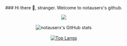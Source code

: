 <div align="center">
  ### Hi there 👋, stranger. Welcome to notauserx's github. 

  <a href="https://github.com/notauserx"><img src="https://img.shields.io/github/stars/notauserx?color=dcdfe4&label=GITHUB&style=flat&logo=github" /></a>
  <br />
  <br />
  ![notauserx's GitHub stats](https://github-readme-stats-notauserx.vercel.app/api?username=notauserx&count_private=true&theme=dark&show_icons=true)
  </br>
  </br>
  [![Top Langs](https://github-readme-stats-notauserx.vercel.app/api/top-langs/?username=notauserx&layout=compact&theme=dark&hide_title=true&langs_count=8&layout=compact&hide_border=true)](https://github.com/notauserx)
  
</div>
<!--
**notauserx/notauserx** is a ✨ _special_ ✨ repository because its `README.md` (this file) appears on your GitHub profile.

Here are some ideas to get you started:

- 🔭 I’m currently working on ...
- 🌱 I’m currently learning ...
- 👯 I’m looking to collaborate on ...
- 🤔 I’m looking for help with ...
- 💬 Ask me about ...
- 📫 How to reach me: ...
- 😄 Pronouns: ...
- ⚡ Fun fact: ...
-->
